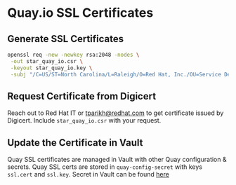 # Quay.io SSL Certificates

## Generate SSL Certificates

```sh
openssl req -new -newkey rsa:2048 -nodes \
 -out star_quay_io.csr \
 -keyout star_quay_io.key \
 -subj "/C=US/ST=North Carolina/L=Raleigh/O=Red Hat, Inc./OU=Service Delivery/CN=*.quay.io"
```

## Request Certificate from Digicert

Reach out to Red Hat IT or tparikh@redhat.com to get certificate issued by Digicert. Include  `star_quay_io.csr` with your request.

## Update the Certificate in Vault

Quay SSL certificates are managed in Vault with other Quay configuration & secrets. Quay SSL certs are stored in `quay-config-secret` with keys `ssl.cert` and `ssl.key`. Secret in Vault can be found [here](quayio.md#updating-secret-in-vault)
